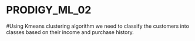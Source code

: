 # PRODIGY_ML_02
#Using Kmeans clustering algorithm we need to classify the customers into classes based on their income and purchase history.
